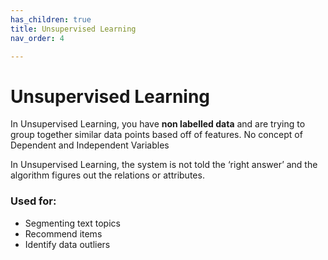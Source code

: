```yaml
---
has_children: true
title: Unsupervised Learning
nav_order: 4

---
```

# Unsupervised Learning

In Unsupervised Learning, you have **non labelled data** and are trying to group together similar data points based off of features. No concept of Dependent and Independent Variables


In Unsupervised Learning, the system is not told the ‘right answer’ and the algorithm figures out the relations or attributes.

### Used for:

- Segmenting text topics
- Recommend items
- Identify data outliers
